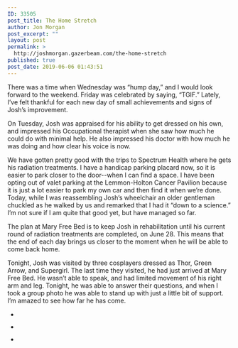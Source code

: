 ```yaml
---
ID: 33505
post_title: The Home Stretch
author: Jon Morgan
post_excerpt: ""
layout: post
permalink: >
  http://joshmorgan.gazerbeam.com/the-home-stretch
published: true
post_date: 2019-06-06 01:43:51
---
```

<p>There was a time when Wednesday was “hump day,” and I would look forward to the weekend. Friday was celebrated by saying, “TGIF.” Lately, I’ve felt thankful for each new day of small achievements and signs of Josh’s improvement.</p>
<p>On Tuesday, Josh was appraised for his ability to get dressed on his own, and impressed his Occupational therapist when she saw how much he could do with minimal help. He also impressed his doctor with how much he was doing and how clear his voice is now.</p>
<p>We have gotten pretty good with the trips to Spectrum Health where he gets his radiation treatments. I have a handicap parking placard now, so it is easier to park closer to the door--when I can find a space. I have been opting out of valet parking at the Lemmon-Holton Cancer Pavilion because it is just a lot easier to park my own car and then find it when we’re done. Today, while I was reassembling Josh’s wheelchair an older gentleman chuckled as he walked by us and remarked that I had it “down to a science.” I’m not sure if I am quite that good yet, but have managed so far.</p>
<p>The plan at Mary Free Bed is to keep Josh in rehabilitation until his current round of radiation treatments are completed, on June 28. This means that the end of each day brings us closer to the moment when he will be able to come back home.</p>
<p>Tonight, Josh was visited by three cosplayers dressed as Thor, Green Arrow, and Supergirl. The last time they visited, he had just arrived at Mary Free Bed. He wasn’t able to speak, and had limited movement of his right arm and leg. Tonight, he was able to answer their questions, and when I took a group photo he was able to stand up with just a little bit of support. I’m amazed to see how far he has come.</p>

<!-- wp:tadv/classic-paragraph /-->

<!-- wp:jetpack/slideshow {"ids":[33496,33502,33501]} -->
<div class="wp-block-jetpack-slideshow aligncenter" data-effect="slide"><div class="wp-block-jetpack-slideshow_container swiper-container"><ul class="wp-block-jetpack-slideshow_swiper-wrappper swiper-wrapper"><li class="wp-block-jetpack-slideshow_slide swiper-slide"><figure><img alt="" class="wp-block-jetpack-slideshow_image wp-image-33496" data-id="33496" src="http://joshmorgan.gazerbeam.com/wp-content/uploads/2019/06/img_4735-e1559784967918.jpg"/></figure></li><li class="wp-block-jetpack-slideshow_slide swiper-slide"><figure><img alt="" class="wp-block-jetpack-slideshow_image wp-image-33502" data-id="33502" src="http://joshmorgan.gazerbeam.com/wp-content/uploads/2019/06/img_4733-e1559784259532.jpg"/></figure></li><li class="wp-block-jetpack-slideshow_slide swiper-slide"><figure><img alt="" class="wp-block-jetpack-slideshow_image wp-image-33501" data-id="33501" src="http://joshmorgan.gazerbeam.com/wp-content/uploads/2019/06/img_4730-e1559785006253.jpg"/></figure></li></ul><a class="wp-block-jetpack-slideshow_button-prev swiper-button-prev swiper-button-white" role="button"></a><a class="wp-block-jetpack-slideshow_button-next swiper-button-next swiper-button-white" role="button"></a><a aria-label="Pause Slideshow" class="wp-block-jetpack-slideshow_button-pause" role="button"></a><div class="wp-block-jetpack-slideshow_pagination swiper-pagination swiper-pagination-white"></div></div></div>
<!-- /wp:jetpack/slideshow -->